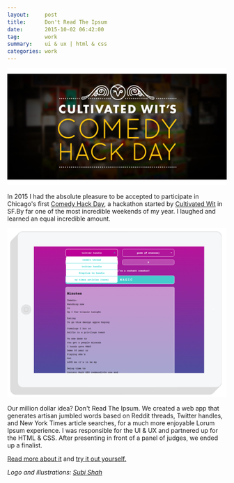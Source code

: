 ```yaml
---
layout:     post
title:      Don't Read The Ipsum
date:       2015-10-02 06:42:00
tag:		work
summary:    ui & ux | html & css
categories: work
---
```



![Comedy Hack Day](/images/Ipsum1.png)


In 2015 I had the absolute pleasure to be accepted to participate in Chicago's first [Comedy Hack Day](http://comedyhackday.com "Comedy Hack Day"), a hackathon started by [Cultivated Wit](http://www.cultivatedwit.com/ "Cultivated Wit") in SF.By far one of the most incredible weekends of my year. I laughed and learned an equal incredible amount.

![Comedy Hack Day](/images/Ipsum_Click.png)

Our million dollar idea? Don't Read The Ipsum. We created a web app that generates artisan jumbled words based on Reddit threads, Twitter handles, and New York Times article searches, for a much more enjoyable Lorum Ipsum experience. I was responsible for the UI & UX and partnered up for the HTML & CSS. After presenting in front of a panel of judges, we ended up a finalist.

<a href="http://www.comedyhackday.org/demosmade/2015/10/5/dont-read-the-ipsum">Read more about it</a> and <a href="http://ipsum.click">try it out yourself.</a>

_Logo and illustrations: [Subi Shah](https://twitter.com/kalehummus)_
